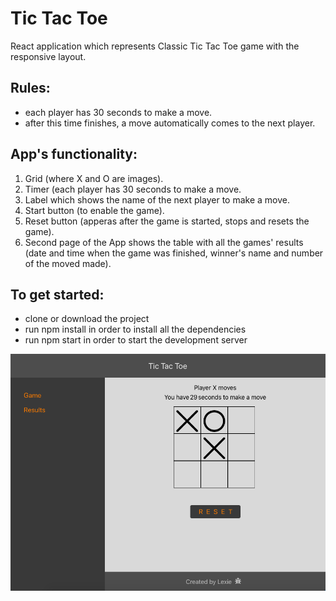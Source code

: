 # Tic Tac Toe

React application which represents Classic Tic Tac Toe game with the responsive layout.

## Rules:
 - each player has 30 seconds to make a move. 
 - after this time finishes, a move automatically comes to the next player.

## App's functionality:
1. Grid (where X and O are images).
2. Timer (each player has 30 seconds to make a move.
3. Label which shows the name of the next player to make a move.
4. Start button (to enable the game).
5. Reset button (apperas after the game is started, stops and resets the game).
6. Second page of the App shows the table with all the games' results (date and time when the game was finished, winner's name and number of the moved made).

## To get started:
* clone or download the project
* run npm install in order to install all the dependencies
* run npm start in order to start the development server

![Screenshot](tic-tac-toe.png)
